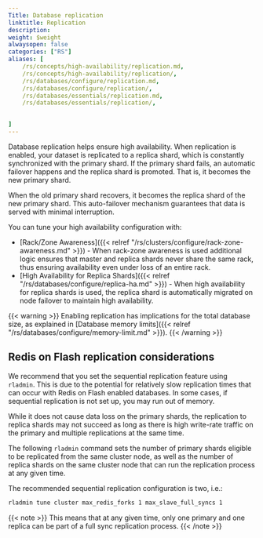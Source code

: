 ```yaml
---
Title: Database replication
linktitle: Replication
description:
weight: $weight
alwaysopen: false
categories: ["RS"]
aliases: [
    /rs/concepts/high-availability/replication.md,
    /rs/concepts/high-availability/replication/,
    /rs/databases/configure/replication.md,
    /rs/databases/configure/replication/,
    /rs/databases/essentials/replication.md,
    /rs/databases/essentials/replication/,
    

]
---
```

Database replication helps ensure high availability.
When replication is enabled, your dataset is replicated to a replica shard,
which is constantly synchronized with the primary shard. If the primary 
shard fails, an automatic failover happens and the replica shard is promoted.  That is, it becomes the new primary shard. 

When the old primary shard recovers, it becomes
the replica shard of the new primary shard. This auto-failover mechanism
guarantees that data is served with minimal interruption.

You can tune your high availability configuration with:

- [Rack/Zone
Awareness]({{< relref "/rs/clusters/configure/rack-zone-awareness.md" >}}) - When rack-zone awareness is used additional logic ensures that master and replica shards never share the same rack, thus ensuring availability even under loss of an entire rack.
- [High Availability for Replica Shards]({{< relref "/rs/databases/configure/replica-ha.md" >}}) - When high availability
for replica shards is used, the replica shard is automatically migrated on node failover to maintain high availability.

{{< warning >}}
Enabling replication has implications for the total database size,
as explained in [Database memory limits]({{< relref "/rs/databases/configure/memory-limit.md" >}}).
{{< /warning >}}

## Redis on Flash replication considerations

We recommend that you set the sequential replication feature using
`rladmin`. This is due to the potential for relatively slow replication
times that can occur with Redis on Flash enabled databases. In some
cases, if sequential replication is not set up, you may run out of memory. 

While it does not cause data loss on the
primary shards, the replication to replica shards may not succeed as long
as there is high write-rate traffic on the primary and multiple
replications at the same time.

The following `rladmin` command sets the number of primary shards eligible to
be replicated from the same cluster node, as well as the number of replica
shards on the same cluster node that can run the replication process at
any given time.

The recommended sequential replication configuration is two, i.e.:

```sh
rladmin tune cluster max_redis_forks 1 max_slave_full_syncs 1
```

{{< note >}}
This means that at any given time,
only one primary and one replica can be part of a full sync replication process.
{{< /note >}}
